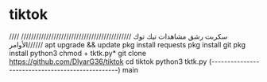 # tiktok
سكربت رشق مشاهدات تيك توك
////////////////////////////////////////////
////الأوامر//////
apt upgrade && update
pkg install requests
pkg install git
pkg install python3
chmod + tktk.py*
git clone https://github.com/DlyarG36/tiktok
cd tiktok
python3 tktk.py
(-------------------------------------------------)
 main
